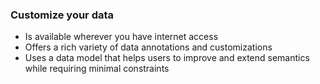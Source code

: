 ### Customize your data
* Is available wherever you have internet access
* Offers a rich variety of data annotations and customizations
* Uses a data model that helps users to improve and extend semantics while requiring minimal constraints
